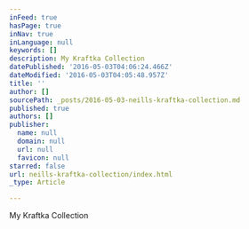 ```yaml
---
inFeed: true
hasPage: true
inNav: true
inLanguage: null
keywords: []
description: My Kraftka Collection
datePublished: '2016-05-03T04:06:24.466Z'
dateModified: '2016-05-03T04:05:48.957Z'
title: ''
author: []
sourcePath: _posts/2016-05-03-neills-kraftka-collection.md
published: true
authors: []
publisher:
  name: null
  domain: null
  url: null
  favicon: null
starred: false
url: neills-kraftka-collection/index.html
_type: Article

---
```

My Kraftka Collection